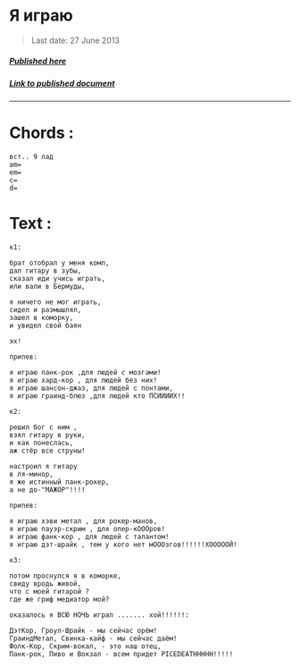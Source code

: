 # Я играю

> Last date: 27 June 2013

##### [Published here](http://vk.com/zimnurov_mf)

##### [Link to published document](https://vk.com/wall-52918906_46)

---

# Chords :

    вст.. 9 лад
    am=
    em=
    c=
    d=

# Text :

```
к1:

брат отобрал у меня комп,
дал гитару в зубы,
сказал иди учись играть,
или вали в Бермуды,

я ничего не мог играть,
сидел и размышлял,
зашел в коморку,
и увидел свой баян

эх!

припев:

я играю панк-рок ,для людей с мозгами!
я играю хард-кор , для людей без них!
я играю шансон-джаз, для людей с понтами,
я играю граинд-блюз ,для людей кто ПСИИИИХ!!

к2:

решил бог с ним ,
взял гитару в руки,
и как понеслась,
аж стёр все струны!

настроил я гитару
в ля-минор,
я же истинный панк-рокер,
а не до-"МАЖОР"!!!!

припев:

я играю хэви метал , для рокер-манов,
я играю пауэр-скрим , для опер-кОООров!
я играю фанк-кор , для людей с талантом!
я играю дэт-шрайк , тем у кого нет мОООзгов!!!!!!ХОООООЙ!

к3:

потом проснулся я в коморке,
свиду вродь живой,
что с моей гитарой ?
где же гриф медиатор мой?

оказалось я ВСЮ НОЧЬ играл ....... хой!!!!!!:

ДэтКор, Гроул-Шрайк - мы сейчас орём!
ГраиндМетал, Свинка-кайф - мы сейчас даём!
Фолк-Кор, Скрим-вокал, - это наш отец,
Панк-рок, Пиво и Вокзал - всем придет PICEDEATHHHHH!!!!!
```
